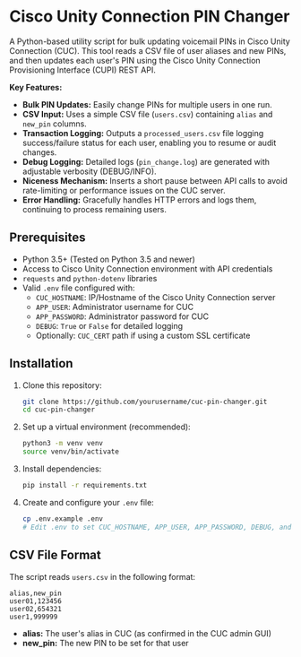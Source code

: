 # Cisco Unity Connection PIN Changer

A Python-based utility script for bulk updating voicemail PINs in Cisco Unity Connection (CUC). This tool reads a CSV file of user aliases and new PINs, and then updates each user's PIN using the Cisco Unity Connection Provisioning Interface (CUPI) REST API.

**Key Features:**

- **Bulk PIN Updates:** Easily change PINs for multiple users in one run.
- **CSV Input:** Uses a simple CSV file (`users.csv`) containing `alias` and `new_pin` columns.
- **Transaction Logging:** Outputs a `processed_users.csv` file logging success/failure status for each user, enabling you to resume or audit changes.
- **Debug Logging:** Detailed logs (`pin_change.log`) are generated with adjustable verbosity (DEBUG/INFO).
- **Niceness Mechanism:** Inserts a short pause between API calls to avoid rate-limiting or performance issues on the CUC server.
- **Error Handling:** Gracefully handles HTTP errors and logs them, continuing to process remaining users.

## Prerequisites

- Python 3.5+ (Tested on Python 3.5 and newer)
- Access to Cisco Unity Connection environment with API credentials
- `requests` and `python-dotenv` libraries
- Valid `.env` file configured with:
  - `CUC_HOSTNAME`: IP/Hostname of the Cisco Unity Connection server
  - `APP_USER`: Administrator username for CUC
  - `APP_PASSWORD`: Administrator password for CUC
  - `DEBUG`: `True` or `False` for detailed logging
  - Optionally: `CUC_CERT` path if using a custom SSL certificate

## Installation

1. Clone this repository:
    ```bash
    git clone https://github.com/yourusername/cuc-pin-changer.git
    cd cuc-pin-changer
    ```

2. Set up a virtual environment (recommended):
    ```bash
    python3 -m venv venv
    source venv/bin/activate
    ```

3. Install dependencies:
    ```bash
    pip install -r requirements.txt
    ```

4. Create and configure your `.env` file:
    ```bash
    cp .env.example .env
    # Edit .env to set CUC_HOSTNAME, APP_USER, APP_PASSWORD, DEBUG, and optionally CUC_CERT.
    ```

## CSV File Format

The script reads `users.csv` in the following format:

```csv
alias,new_pin
user01,123456
user02,654321
user1,999999
```

- **alias:** The user's alias in CUC (as confirmed in the CUC admin GUI)
- **new_pin:** The new PIN to be set for that user
